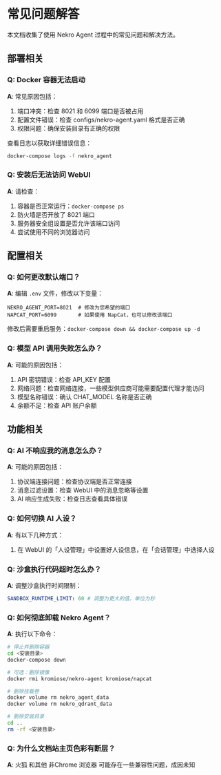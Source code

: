# 常见问题解答

本文档收集了使用 Nekro Agent 过程中的常见问题和解决方法。

## 部署相关

### Q: Docker 容器无法启动

**A**: 常见原因包括：

1. 端口冲突：检查 8021 和 6099 端口是否被占用
2. 配置文件错误：检查 configs/nekro-agent.yaml 格式是否正确
3. 权限问题：确保安装目录有正确的权限

查看日志以获取详细错误信息：

```bash
docker-compose logs -f nekro_agent
```

### Q: 安装后无法访问 WebUI

**A**: 请检查：

1. 容器是否正常运行：`docker-compose ps`
2. 防火墙是否开放了 8021 端口
3. 服务器安全组设置是否允许该端口访问
4. 尝试使用不同的浏览器访问

## 配置相关

### Q: 如何更改默认端口？

**A**: 编辑 `.env` 文件，修改以下变量：

```
NEKRO_AGENT_PORT=8021  # 修改为您希望的端口
NAPCAT_PORT=6099       # 如果使用 NapCat，也可以修改该端口
```

修改后需要重启服务：`docker-compose down && docker-compose up -d`

### Q: 模型 API 调用失败怎么办？

**A**: 可能的原因包括：

1. API 密钥错误：检查 API_KEY 配置
2. 网络问题：检查网络连接，一些模型供应商可能需要配置代理才能访问
3. 模型名称错误：确认 CHAT_MODEL 名称是否正确
4. 余额不足：检查 API 账户余额

## 功能相关

### Q: AI 不响应我的消息怎么办？

**A**: 可能的原因包括：

1. 协议端连接问题：检查协议端是否正常连接
2. 消息过滤设置：检查 WebUI 中的消息忽略等设置
3. AI 响应生成失败：检查日志查看具体错误

### Q: 如何切换 AI 人设？

**A**: 有以下几种方式：

1. 在 WebUI 的「人设管理」中设置好人设信息，在「会话管理」中选择人设

### Q: 沙盒执行代码超时怎么办？

**A**: 调整沙盒执行时间限制：

```yaml
SANDBOX_RUNTIME_LIMIT: 60 # 调整为更大的值，单位为秒
```

### Q: 如何彻底卸载 Nekro Agent？

**A**: 执行以下命令：

```bash
# 停止并删除容器
cd <安装目录>
docker-compose down

# 可选：删除镜像
docker rmi kromiose/nekro-agent kromiose/napcat

# 删除挂载卷
docker volume rm nekro_agent_data
docker volume rm nekro_qdrant_data

# 删除安装目录
cd ..
rm -rf <安装目录>
```
### Q: 为什么文档站主页色彩有断层？

**A**: 火狐 和其他 非Chrome 浏览器 可能存在一些兼容性问题，成因未知